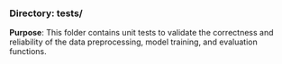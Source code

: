 ### Directory: tests/

**Purpose**: This folder contains unit tests to validate the correctness and reliability of the data preprocessing, model training, and evaluation functions.